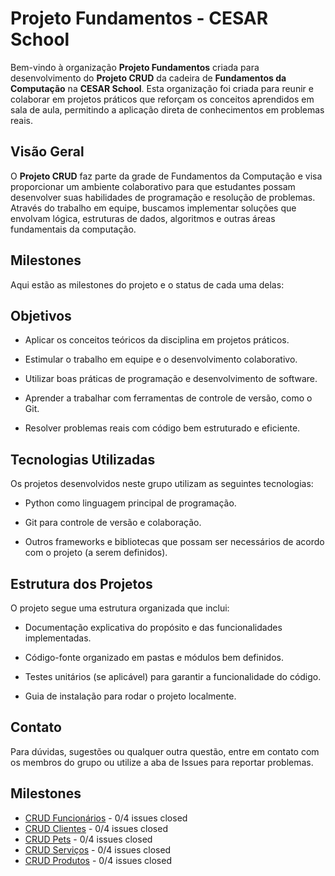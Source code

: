# Projeto Fundamentos - CESAR School
Bem-vindo à organização **Projeto Fundamentos** criada para desenvolvimento do **Projeto CRUD** da cadeira de **Fundamentos da Computação** na **CESAR School**. Esta organização foi criada para reunir e colaborar em projetos práticos que reforçam os conceitos aprendidos em sala de aula, permitindo a aplicação direta de conhecimentos em problemas reais.

## Visão Geral
O **Projeto CRUD** faz parte da grade de Fundamentos da Computação e visa proporcionar um ambiente colaborativo para que estudantes possam desenvolver suas habilidades de programação e resolução de problemas. Através do trabalho em equipe, buscamos implementar soluções que envolvam lógica, estruturas de dados, algoritmos e outras áreas fundamentais da computação.

## Milestones
Aqui estão as milestones do projeto e o status de cada uma delas:
<!-- A seção abaixo será preenchida automaticamente pelo workflow -->
<!-- As informações serão atualizadas a cada 6 horas ou quando o workflow for executado manualmente -->


## Objetivos
- Aplicar os conceitos teóricos da disciplina em projetos práticos.

- Estimular o trabalho em equipe e o desenvolvimento colaborativo.

- Utilizar boas práticas de programação e desenvolvimento de software.

- Aprender a trabalhar com ferramentas de controle de versão, como o Git.

- Resolver problemas reais com código bem estruturado e eficiente.

## Tecnologias Utilizadas
Os projetos desenvolvidos neste grupo utilizam as seguintes tecnologias:

- Python como linguagem principal de programação.

- Git para controle de versão e colaboração.

- Outros frameworks e bibliotecas que possam ser necessários de acordo com o projeto (a serem definidos).

## Estrutura dos Projetos
O projeto segue uma estrutura organizada que inclui:

- Documentação explicativa do propósito e das funcionalidades implementadas.

- Código-fonte organizado em pastas e módulos bem definidos.

- Testes unitários (se aplicável) para garantir a funcionalidade do código.

- Guia de instalação para rodar o projeto localmente.

## Contato
Para dúvidas, sugestões ou qualquer outra questão, entre em contato com os membros do grupo ou utilize a aba de Issues para reportar problemas.
## Milestones

* [CRUD Funcionários](https://github.com/Projeto-Fundamentos/projeto-crud/milestone/1) - 0/4 issues closed
* [CRUD Clientes](https://github.com/Projeto-Fundamentos/projeto-crud/milestone/2) - 0/4 issues closed
* [CRUD Pets](https://github.com/Projeto-Fundamentos/projeto-crud/milestone/3) - 0/4 issues closed
* [CRUD Serviços](https://github.com/Projeto-Fundamentos/projeto-crud/milestone/4) - 0/4 issues closed
* [CRUD Produtos](https://github.com/Projeto-Fundamentos/projeto-crud/milestone/5) - 0/4 issues closed

